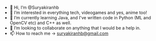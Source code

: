 - 👋 Hi, I’m @Suryakiranhb
- 👀 I’m interested in everything tech, videogames and yes, anime too!
- 🌱 I’m currently learning Java, and I've written code in Python (ML and OpenCV etc) and C++ as well.
- 💞️ I’m looking to collaborate on anything that I would be a help in.
- 📫 How to reach me -> suryakiranhb@gmail.com

<!---
Suryakiranhb/Suryakiranhb is a ✨ special ✨ repository because its `README.md` (this file) appears on your GitHub profile.
You can click the Preview link to take a look at your changes.
--->
